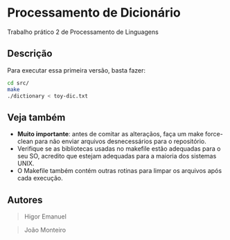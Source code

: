 # Processamento de Dicionário
Trabalho prático 2 de Processamento de Linguagens
## Descrição
Para executar essa primeira versão, basta fazer:
```sh
cd src/
make
./dictionary < toy-dic.txt
 ```
## Veja também
* **Muito importante**: antes de comitar as alteraçãos, faça um make force-clean para não enviar arquivos desnecessários para o repositório.
* Verifique se as bibliotecas usadas no makefile estão adequadas para o seu SO, acredito que estejam adequadas para a maioria dos sistemas UNIX.
* O Makefile também contém outras rotinas para limpar os arquivos após cada execução. 

## Autores
> Higor Emanuel 

> João Monteiro
